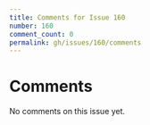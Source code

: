 ```yaml
---
title: Comments for Issue 160
number: 160
comment_count: 0
permalink: gh/issues/160/comments
---
```


# Comments

No comments on this issue yet.